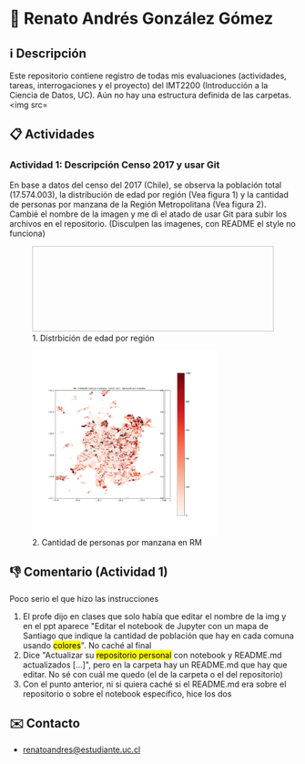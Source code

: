 # 👤 Renato Andrés González Gómez
## ℹ️ Descripción
Este repositorio contiene registro de todas mis evaluaciones (actividades, tareas, interrogaciones y el proyecto) del IMT2200 (Introducción a la Ciencia de Datos, UC). Aún no hay una estructura definida de las carpetas.
<img src=

## 📋 Actividades
### Actividad 1: Descripción Censo 2017 y usar Git
En base a datos del censo del 2017 (Chile), se observa la población total (17.574.003), la distribución de edad por región (Vea figura 1) y la cantidad de personas por manzana de la Región Metropolitana (Vea figura 2). Cambié el nombre de la imagen y me di el atado de usar Git para subir los archivos en el repositorio. (Disculpen las imagenes, con README el style no funciona)

<figure>
  <img height="150" width="550">
  <figcaption>1. Distrbición de edad por región</figcaption>
</figure>
<figure>
  <img src='https://github.com/renatoandress/IMT2200-RENATO-GONZALEZ/blob/main/PoblacionRM_C2017_Gonzalez.jpg' height="325" width="325">
  <figcaption>2. Cantidad de personas por manzana en RM</figcaption>
</figure>

## 👎 Comentario (Actividad 1)
Poco serio el que hizo las instrucciones</br>
1. El profe dijo en clases que solo había que editar el nombre de la img y en el ppt aparece "Editar el notebook de Jupyter con un mapa de Santiago que indique la cantidad de población que hay en cada comuna usando <mark>colores</mark>". No caché al final
2. Dice "Actualizar su <mark>repositorio personal</mark> con notebook y README.md actualizados [...]", pero en la carpeta hay un README.md que hay que editar. No sé con cuál me quedo (el de la carpeta o el del repositorio)
3. Con el punto anterior, ni si quiera caché si el README.md era sobre el repositorio o sobre el notebook específico, hice los dos

## ✉️ Contacto
- renatoandres@estudiante.uc.cl
